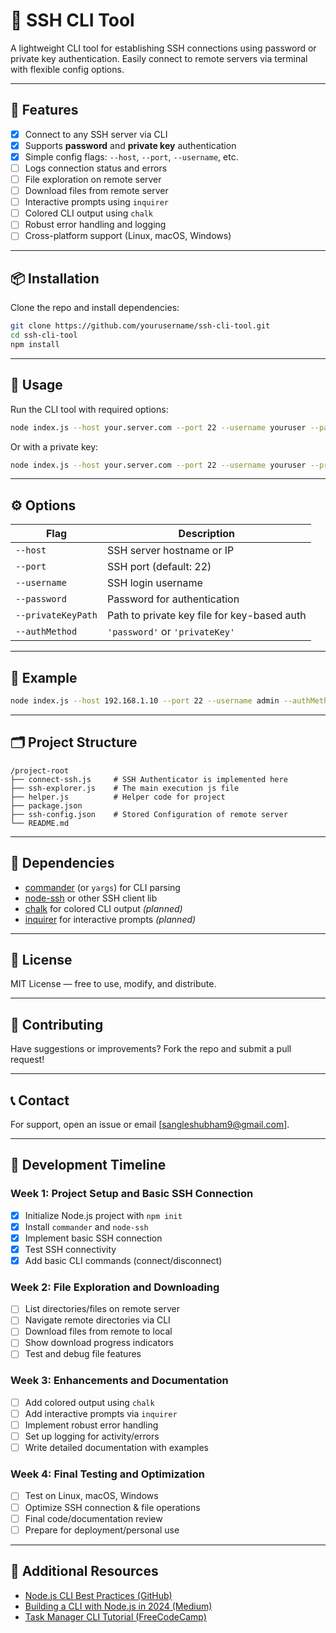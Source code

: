 # 🔐 SSH CLI Tool

A lightweight CLI tool for establishing SSH connections using password or private key authentication. Easily connect to remote servers via terminal with flexible config options.

---

## 🚀 Features

- [x] Connect to any SSH server via CLI
- [x] Supports **password** and **private key** authentication
- [x] Simple config flags: `--host`, `--port`, `--username`, etc.
- [ ] Logs connection status and errors
- [ ] File exploration on remote server
- [ ] Download files from remote server
- [ ] Interactive prompts using `inquirer`
- [ ] Colored CLI output using `chalk`
- [ ] Robust error handling and logging
- [ ] Cross-platform support (Linux, macOS, Windows)

---

## 📦 Installation

Clone the repo and install dependencies:

```bash
git clone https://github.com/yourusername/ssh-cli-tool.git
cd ssh-cli-tool
npm install
```
---

## 🧹 Usage

Run the CLI tool with required options:

```bash
node index.js --host your.server.com --port 22 --username youruser --password yourpassword --authMethod password
```

Or with a private key:

```bash
node index.js --host your.server.com --port 22 --username youruser --privateKeyPath /path/to/key --authMethod privateKey
```

---

## ⚙️ Options

| Flag               | Description                                         |
|--------------------|-----------------------------------------------------|
| `--host`           | SSH server hostname or IP                          |
| `--port`           | SSH port (default: 22)                             |
| `--username`       | SSH login username                                 |
| `--password`       | Password for authentication                        |
| `--privateKeyPath` | Path to private key file for key-based auth        |
| `--authMethod`     | `'password'` or `'privateKey'`                     |

---

## 🔧 Example

```bash
node index.js --host 192.168.1.10 --port 22 --username admin --authMethod privateKey --privateKeyPath ~/.ssh/id_ed25519
```

---

## 🗂️ Project Structure

```
/project-root
├── connect-ssh.js     # SSH Authenticator is implemented here
├── ssh-explorer.js    # The main execution js file
├── helper.js          # Helper code for project
├── package.json
├── ssh-config.json    # Stored Configuration of remote server
└── README.md
```

---

## 🤩 Dependencies

- [commander](https://www.npmjs.com/package/commander) (or `yargs`) for CLI parsing
- [node-ssh](https://www.npmjs.com/package/ssh2`) or other SSH client lib
- [chalk](https://www.npmjs.com/package/chalk) for colored CLI output *(planned)*
- [inquirer](https://www.npmjs.com/package/inquirer) for interactive prompts *(planned)*

---

## 📄 License

MIT License — free to use, modify, and distribute.

---

## 🙌 Contributing

Have suggestions or improvements? Fork the repo and submit a pull request!

---

## 📞 Contact

For support, open an issue or email [sangleshubham9@gmail.com].

---

## 📖 Development Timeline

### Week 1: Project Setup and Basic SSH Connection

- [x] Initialize Node.js project with `npm init`
- [x] Install `commander` and `node-ssh`
- [x] Implement basic SSH connection
- [x] Test SSH connectivity
- [x] Add basic CLI commands (connect/disconnect)

### Week 2: File Exploration and Downloading

- [ ] List directories/files on remote server
- [ ] Navigate remote directories via CLI
- [ ] Download files from remote to local
- [ ] Show download progress indicators
- [ ] Test and debug file features

### Week 3: Enhancements and Documentation

- [ ] Add colored output using `chalk`
- [ ] Add interactive prompts via `inquirer`
- [ ] Implement robust error handling
- [ ] Set up logging for activity/errors
- [ ] Write detailed documentation with examples

### Week 4: Final Testing and Optimization

- [ ] Test on Linux, macOS, Windows
- [ ] Optimize SSH connection & file operations
- [ ] Final code/documentation review
- [ ] Prepare for deployment/personal use

---

## 🔗 Additional Resources

- [Node.js CLI Best Practices (GitHub)](https://github.com/lirantal/nodejs-cli-apps-best-practices?utm_source=chatgpt.com)
- [Building a CLI with Node.js in 2024 (Medium)](https://egmz.medium.com/building-a-cli-with-node-js-in-2024-c278802a3ef5?utm_source=chatgpt.com)
- [Task Manager CLI Tutorial (FreeCodeCamp)](https://www.freecodecamp.org/news/nodejs-tutorial-build-a-task-manager-cli-tool/?utm_source=chatgpt.com)